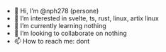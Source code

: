 - 👋 Hi, I’m @nph278 (persone)
- 👀 I’m interested in svelte, ts, rust, linux, artix linux
- 🌱 I’m currently learning nothing
- 💞️ I’m looking to collaborate on nothing
- 📫 How to reach me: dont
